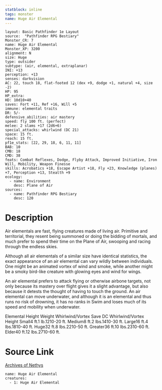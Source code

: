 ```yaml
---
statblock: inline
tags: monster
name: Huge Air Elemental
---
```

```statblock
layout: Basic Pathfinder 1e Layout
source:  "Pathfinder RPG Bestiary"
Monster_CR: 7
name: Huge Air Elemental
Monster_XP: 3200
alignment: N
size: Huge
type: outsider
subtype: (air, elemental, extraplanar)
INI: +13
perception: +13
senses: darkvision
AC: 22, touch 18, flat-footed 12 (dex +9, dodge +1, natural +4, size -2)
HP: 95
HP_extra: 
HD: 10d10+40
saves: Fort +11, Ref +16, Will +5
immune: elemental traits
DR: 5/-
defensive_abilities: air mastery
speed: fly 100 ft. (perfect)
melee: 2 slams +17 (2d6+6)
special_attacks: whirlwind (DC 21)
space: 15 ft.
reach: 15 ft.
pf1e_stats: [22, 29, 18, 6, 11, 11]
BAB: 10
CMB: 18
CMD: 38
feats: Combat Reflexes, Dodge, Flyby Attack, Improved Initiative, Iron Will, Mobility, Weapon Finesse
skills: Acrobatics +18, Escape Artist +18, Fly +23, Knowledge (planes) +7, Perception +13, Stealth +9
ecology:
  - name: Environment
    desc: Plane of Air
sources:
  - name: Pathfinder RPG Bestiary
    desc: 120
```
# Description
Air elementals are fast, flying creatures made of living air. Primitive and territorial, they resent being summoned or doing the bidding of mortals, and much prefer to spend their time on the Plane of Air, swooping and racing through the endless skies.

Although all air elementals of a similar size have identical statistics, the exact appearance of an air elemental can vary wildly between individuals. One might be an animated vortex of wind and smoke, while another might be a smoky bird-like creature with glowing eyes and wind for wings.

An air elemental prefers to attack flying or otherwise airbone targets, not only because its mastery over flight gives it a slight advantage, but also because it detests the thought of having to touch the ground. An air elemental can move underwater, and although it is an elemental and thus runs no risk of drowning, it has no ranks in Swim and loses much of its speed and mobility when underwater.

Elemental Height Weight Whirlwind/Vortex Save DC Whirlwind/Vortex Height Small4 ft.1 lb.1210-20 ft. Medium8 ft.2 lbs.1410-30 ft. Large16 ft.4 lbs.1810-40 ft. Huge32 ft.8 lbs.2210-50 ft. Greater36 ft.10 lbs.2310-60 ft. Elder40 ft.12 lbs.2710-60 ft.
# Source Link
[Archives of Nethys](https://aonprd.com/MonsterDisplay.aspx?ItemName=Huge%20Air%20Elemental)
```encounter-table
name: Huge Air Elemental
creatures:
  - 1: Huge Air Elemental
```
